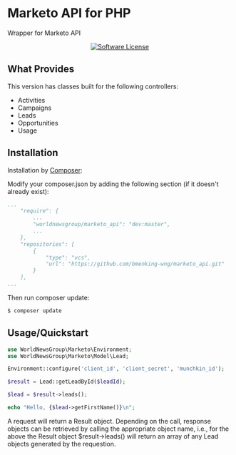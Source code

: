 Marketo API for PHP
===================

Wrapper for Marketo API

<p align="center">
<a href="LICENSE"><img src="https://img.shields.io/github/license/bmenking-wng/marketo_api" alt="Software License"></img></a>
</p>

## What Provides

This version has classes built for the following controllers:
- Activities
- Campaigns
- Leads
- Opportunities
- Usage

## Installation

Installation by [Composer](https://getcomposer.org/):

Modify your composer.json by adding the following section (if it doesn't already exist):

```yaml
...
    "require": {
        ...
        "worldnewsgroup/marketo_api": "dev:master",
        ...
    },
    "repositories": [
        {
            "type": "vcs",
            "url": "https://github.com/bmenking-wng/marketo_api.git"
        }
    ],
...
```

Then run composer update:

```bash
$ composer update
```

## Usage/Quickstart

```php
use WorldNewsGroup\Marketo\Environment;
use WorldNewsGroup\Marketo\Model\Lead;

Environment::configure('client_id', 'client_secret', 'munchkin_id');

$result = Lead::getLeadById($leadId);

$lead = $result->leads();

echo "Hello, {$lead->getFirstName()}\n";

```

A request will return a Result object.  Depending on the call, response objects can be retrieved by
calling the appropriate object name, i.e., for the above the Result object $result->leads() will
return an array of any Lead objects generated by the requestion.



